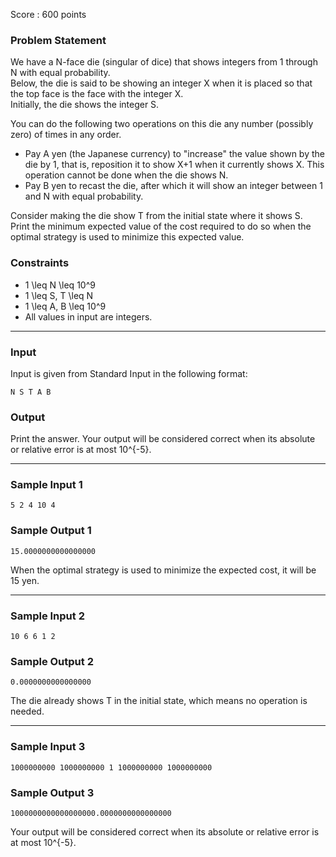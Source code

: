 Score : 600 points

### Problem Statement

We have a N-face die (singular of dice) that shows integers from 1 through N with equal probability.  
Below, the die is said to be showing an integer X when it is placed so that the top face is the face with the integer X.  
Initially, the die shows the integer S.

You can do the following two operations on this die any number (possibly zero) of times in any order.

* Pay A yen (the Japanese currency) to "increase" the value shown by the die by 1, that is, reposition it to show X+1 when it currently shows X. This operation cannot be done when the die shows N.
* Pay B yen to recast the die, after which it will show an integer between 1 and N with equal probability.

Consider making the die show T from the initial state where it shows S.  
Print the minimum expected value of the cost required to do so when the optimal strategy is used to minimize this expected value.

### Constraints

* 1 \leq N \leq 10^9
* 1 \leq S, T \leq N
* 1 \leq A, B \leq 10^9
* All values in input are integers.

---

### Input

Input is given from Standard Input in the following format:

```
N S T A B
```

### Output

Print the answer.
Your output will be considered correct when its absolute or relative error is at most 10^{-5}.

---

### Sample Input 1

```
5 2 4 10 4
```

### Sample Output 1

```
15.0000000000000000
```

When the optimal strategy is used to minimize the expected cost, it will be 15 yen.

---

### Sample Input 2

```
10 6 6 1 2
```

### Sample Output 2

```
0.0000000000000000
```

The die already shows T in the initial state, which means no operation is needed.

---

### Sample Input 3

```
1000000000 1000000000 1 1000000000 1000000000
```

### Sample Output 3

```
1000000000000000000.0000000000000000
```

Your output will be considered correct when its absolute or relative error is at most 10^{-5}.